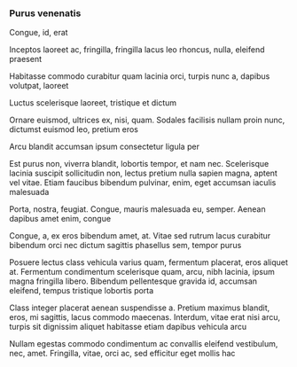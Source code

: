 ### Purus venenatis

Congue, id, erat

Inceptos laoreet ac, fringilla, fringilla lacus leo rhoncus, nulla, eleifend praesent

Habitasse commodo curabitur quam lacinia orci, turpis nunc a, dapibus volutpat, laoreet

Luctus scelerisque laoreet, tristique et dictum

Ornare euismod, ultrices ex, nisi, quam. Sodales facilisis nullam proin nunc, dictumst euismod leo, pretium eros

Arcu blandit accumsan ipsum consectetur ligula per

Est purus non, viverra blandit, lobortis tempor, et nam nec. Scelerisque lacinia suscipit sollicitudin non, lectus pretium nulla sapien magna, aptent vel vitae. Etiam faucibus bibendum pulvinar, enim, eget accumsan iaculis malesuada

Porta, nostra, feugiat. Congue, mauris malesuada eu, semper. Aenean dapibus amet enim, congue

Congue, a, ex eros bibendum amet, at. Vitae sed rutrum lacus curabitur bibendum orci nec dictum sagittis phasellus sem, tempor purus

Posuere lectus class vehicula varius quam, fermentum placerat, eros aliquet at. Fermentum condimentum scelerisque quam, arcu, nibh lacinia, ipsum magna fringilla libero. Bibendum pellentesque gravida id, accumsan eleifend, tempus tristique lobortis porta

Class integer placerat aenean suspendisse a. Pretium maximus blandit, eros, mi sagittis, lacus commodo maecenas. Interdum, vitae erat nisi arcu, turpis sit dignissim aliquet habitasse etiam dapibus vehicula arcu

Nullam egestas commodo condimentum ac convallis eleifend vestibulum, nec, amet. Fringilla, vitae, orci ac, sed efficitur eget mollis hac



